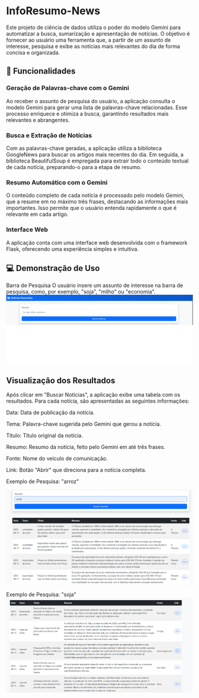 # InfoResumo-News
Este projeto de ciência de dados utiliza o poder do modelo Gemini para automatizar a busca, sumarização e apresentação de notícias. O objetivo é fornecer ao usuário uma ferramenta que, a partir de um assunto de interesse, pesquisa e exibe as notícias mais relevantes do dia de forma concisa e organizada.


## 🚀 Funcionalidades
### Geração de Palavras-chave com o Gemini
Ao receber o assunto de pesquisa do usuário, a aplicação consulta o modelo Gemini para gerar uma lista de palavras-chave relacionadas. Esse processo enriquece e otimiza a busca, garantindo resultados mais relevantes e abrangentes.

### Busca e Extração de Notícias
Com as palavras-chave geradas, a aplicação utiliza a biblioteca GoogleNews para buscar os artigos mais recentes do dia. Em seguida, a biblioteca BeautifulSoup é empregada para extrair todo o conteúdo textual de cada notícia, preparando-o para a etapa de resumo.

### Resumo Automático com o Gemini
O conteúdo completo de cada notícia é processado pelo modelo Gemini, que a resume em no máximo três frases, destacando as informações mais importantes. Isso permite que o usuário entenda rapidamente o que é relevante em cada artigo.

### Interface Web
A aplicação conta com uma interface web desenvolvida com o framework Flask, oferecendo uma experiência simples e intuitiva.


## 💻 Demonstração de Uso
Barra de Pesquisa
O usuário insere um assunto de interesse na barra de pesquisa, como, por exemplo, "soja", "milho" ou "economia".
![](fig/pesquisa.png)


## Visualização dos Resultados
Após clicar em "Buscar Notícias", a aplicação exibe uma tabela com os resultados. Para cada notícia, são apresentadas as seguintes informações:

Data: Data de publicação da notícia.

Tema: Palavra-chave sugerida pelo Gemini que gerou a notícia.

Título: Título original da notícia.

Resumo: Resumo da notícia, feito pelo Gemini em até três frases.

Fonte: Nome do veículo de comunicação.

Link: Botão "Abrir" que direciona para a notícia completa.

Exemplo de Pesquisa: "arroz"

![Esta imagem ilustra o resultado da pesquisa sobre arroz](fig/news_arroz.png)

Exemplo de Pesquisa: "soja"
![Esta imagem ilustra o resultado da pesquisa sobre soja](fig/news_soja.png)